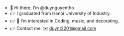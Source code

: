 
- 👋 Hi there, I’m @duynguyentho
- :point_right: I graduated from Hanoi University of Industry.
- :point_right: 👀 I’m interested in Coding, music, and decorating.
- :point_right: Contact me: ✉️ duynt2201@gmail.com 

<!---
duynguyentho/duynguyentho is a ✨ special ✨ repository because its `README.md` (this file) appears on your GitHub profile.
You can click the Preview link to take a look at your changes.
--->
